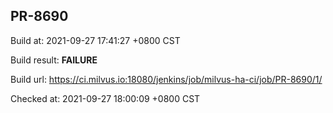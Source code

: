 <h2><a name="pr-8690" class="anchor" href="#pr-8690" rel="nofollow" aria-hidden="true"><span class="octicon octicon-link"></span></a>PR-8690</h2>

<p>Build at: 2021-09-27 17:41:27 +0800 CST</p>

<p>Build result: <strong>FAILURE</strong></p>

<p>Build url: <a href="https://ci.milvus.io:18080/jenkins/job/milvus-ha-ci/job/PR-8690/1/" rel="nofollow">https://ci.milvus.io:18080/jenkins/job/milvus-ha-ci/job/PR-8690/1/</a></p>

<p>Checked at: 2021-09-27 18:00:09 +0800 CST</p>
